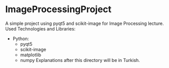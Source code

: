 # ImageProcessingProject
A simple project using pyqt5 and scikit-image for Image Processing lecture.
Used Technologies and Libraries: 
- Python:
  - pyqt5
  - scikit-image
  - matplotlib
  - numpy
Explanations after this directory will be in Turkish.
